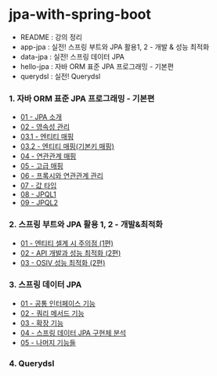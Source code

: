 # jpa-with-spring-boot

- README : 강의 정리
- app-jpa : 실전! 스프링 부트와 JPA 활용1, 2 - 개발 & 성능 최적화
- data-jpa : 실전! 스프링 데이터 JPA
- hello-jpa : 자바 ORM 표준 JPA 프로그래밍 - 기본편
- querydsl : 실전! Querydsl

### 1. 자바 ORM 표준 JPA 프로그래밍 - 기본편

- <a href="README/1.%20자바%20ORM%20표준%20JPA%20프로그래밍%20-%20기본편/01-JPA%20소개.md">01 - JPA 소개</a>
- <a href="README/1.%20자바%20ORM%20표준%20JPA%20프로그래밍%20-%20기본편/02-영속성%20관리.md">02 - 영속성 관리</a>
- <a href="README/1.%20자바%20ORM%20표준%20JPA%20프로그래밍%20-%20기본편/03.1-엔티티%20매핑.md">03.1 - 엔티티 매핑</a>
- <a href="README/1.%20자바%20ORM%20표준%20JPA%20프로그래밍%20-%20기본편/03.2-엔티티%20매핑(기본키%20매핑).md">03.2 - 엔티티 매핑(기본키 매핑)</a>
- <a href="README/1.%20자바%20ORM%20표준%20JPA%20프로그래밍%20-%20기본편/04-연관관계%20매핑.md">04 - 연관관계 매핑</a>
- <a href="README/1.%20자바%20ORM%20표준%20JPA%20프로그래밍%20-%20기본편/05-고급%20매핑.md">05 - 고급 매핑</a>
- <a href="README/1.%20자바%20ORM%20표준%20JPA%20프로그래밍%20-%20기본편/06-프록시와%20연관관계%20관리.md">06 - 프록시와 연관관계 관리</a>
- <a href="README/1.%20자바%20ORM%20표준%20JPA%20프로그래밍%20-%20기본편/07-값%20타입.md">07 - 값 타입</a>
- <a href="README/1.%20자바%20ORM%20표준%20JPA%20프로그래밍%20-%20기본편/08-JPQL1.md">08 - JPQL1</a>
- <a href="README/1.%20자바%20ORM%20표준%20JPA%20프로그래밍%20-%20기본편/09-JPQL2.md">09 - JPQL2</a>

### 2. 스프링 부트와 JPA 활용 1, 2 - 개발&최적화

- <a href="README/2.%20스프링%20부트와%20JPA%20활용/01-엔티티%20설계%20시%20주의점.md">01 - 엔티티 셀계 시 주의점 (1편)</a>
- <a href="README/2.%20스프링%20부트와%20JPA%20활용/02-API%20개발과%20성능%20최적화.md">02 - API 개발과 성능 최적화 (2편)</a>
- <a href="README/2.%20스프링%20부트와%20JPA%20활용/03-OSIV%20성능%20최적화.md">03 - OSIV 성능 최적화 (2편)</a>

### 3. 스프링 데이터 JPA

- <a href="README/3.%20스프링%20데이터%20JPA/01-공통%20인터페이스%20기능.md">01 - 공통 인터페이스 기능</a>
- <a href="README/3.%20스프링%20데이터%20JPA/02-쿼리%20메소드%20기능.md">02 - 쿼리 메서드 기능</a>
- <a href="README/3.%20스프링%20데이터%20JPA/03-확장%20기능.md">03 - 확장 기능</a>
- <a href="README/3.%20스프링%20데이터%20JPA/04-스프링%20데이터%20JPA%20구현체%20분석.md">04 - 스프링 데이터 JPA 구현체 분석</a>
- <a href="README/3.%20스프링%20데이터%20JPA/05-나머지%20기능들.md">05 - 나머지 기능들</a>

### 4. Querydsl
